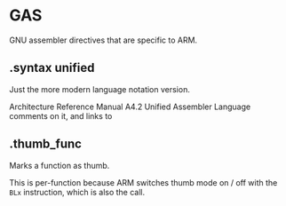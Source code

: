 # GAS

GNU assembler directives that are specific to ARM.

## .syntax unified

Just the more modern language notation version.

Architecture Reference Manual A4.2 Unified Assembler Language comments on it, and links to 

## .thumb_func

Marks a function as thumb.

This is per-function because ARM switches thumb mode on / off with the `BLx` instruction, which is also the call.
